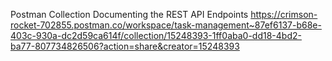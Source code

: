 Postman Collection Documenting the REST API Endpoints
https://crimson-rocket-702855.postman.co/workspace/task-management~87ef6137-b68e-403c-930a-dc2d59ca614f/collection/15248393-1ff0aba0-dd18-4bd2-ba77-807734826506?action=share&creator=15248393
